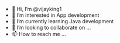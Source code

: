 - 👋 Hi, I’m @vijayking1
- 👀 I’m interested in App development
- 🌱 I’m currently learning Java development
- 💞️ I’m looking to collaborate on ...
- 📫 How to reach me ...

<!---
vijayking1/vijayking1 is a ✨ special ✨ repository because its `README.md` (this file) appears on your GitHub profile.
You can click the Preview link to take a look at your changes.
--->
